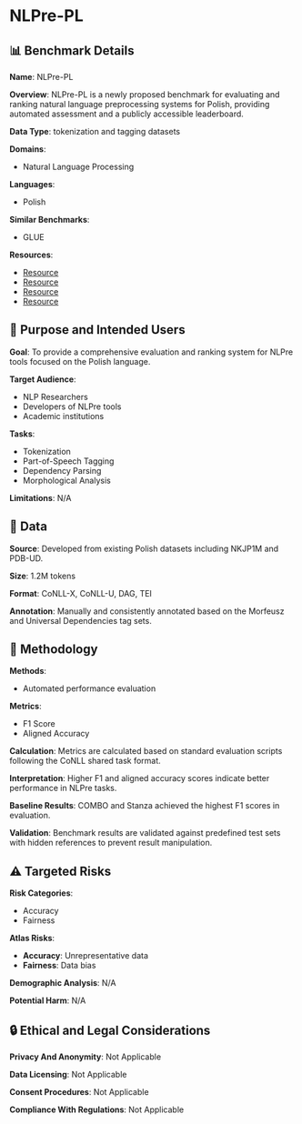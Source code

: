 # NLPre-PL

## 📊 Benchmark Details

**Name**: NLPre-PL

**Overview**: NLPre-PL is a newly proposed benchmark for evaluating and ranking natural language preprocessing systems for Polish, providing automated assessment and a publicly accessible leaderboard.

**Data Type**: tokenization and tagging datasets

**Domains**:
- Natural Language Processing

**Languages**:
- Polish

**Similar Benchmarks**:
- GLUE

**Resources**:
- [Resource](https://sites.google.com/view/nlpre-benchmark)
- [Resource](https://nlpre-pl.clarin-pl.eu)
- [Resource](https://nlpre-zh.clarin-pl.eu)
- [Resource](https://nlpre-ga.clarin-pl.eu)

## 🎯 Purpose and Intended Users

**Goal**: To provide a comprehensive evaluation and ranking system for NLPre tools focused on the Polish language.

**Target Audience**:
- NLP Researchers
- Developers of NLPre tools
- Academic institutions

**Tasks**:
- Tokenization
- Part-of-Speech Tagging
- Dependency Parsing
- Morphological Analysis

**Limitations**: N/A

## 💾 Data

**Source**: Developed from existing Polish datasets including NKJP1M and PDB-UD.

**Size**: 1.2M tokens

**Format**: CoNLL-X, CoNLL-U, DAG, TEI

**Annotation**: Manually and consistently annotated based on the Morfeusz and Universal Dependencies tag sets.

## 🔬 Methodology

**Methods**:
- Automated performance evaluation

**Metrics**:
- F1 Score
- Aligned Accuracy

**Calculation**: Metrics are calculated based on standard evaluation scripts following the CoNLL shared task format.

**Interpretation**: Higher F1 and aligned accuracy scores indicate better performance in NLPre tasks.

**Baseline Results**: COMBO and Stanza achieved the highest F1 scores in evaluation.

**Validation**: Benchmark results are validated against predefined test sets with hidden references to prevent result manipulation.

## ⚠️ Targeted Risks

**Risk Categories**:
- Accuracy
- Fairness

**Atlas Risks**:
- **Accuracy**: Unrepresentative data
- **Fairness**: Data bias

**Demographic Analysis**: N/A

**Potential Harm**: N/A

## 🔒 Ethical and Legal Considerations

**Privacy And Anonymity**: Not Applicable

**Data Licensing**: Not Applicable

**Consent Procedures**: Not Applicable

**Compliance With Regulations**: Not Applicable
